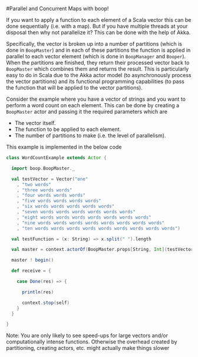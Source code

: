 #Parallel and Concurrent Maps with boop!

If you want to apply a function to each element of a Scala vector this can be done sequentially (i.e. with a map).
But if you have multiple threads at your disposal then why not parallelize it?  This can be done with the help of
Akka.  

Specifically, the vector is broken up into a number of partitions (which is done in ```BoopMaster```) and in each of
these partitions the function is applied in parallel to each vector element (which is done in ```BoopManager``` and
```Booper```).  When the partitions are finished, they return their processed vector back to ```BoopMaster``` which 
combines them and returns the result.  This is particularly easy to do in Scala due to the Akka actor model (to
asynchronously process the vector partitions) and its functional programming capabilities (to pass the function that
will be applied to the vector partitions).

Consider the example where you have a vector of strings and you want to perform a word count on each element.  This can
be done by creating a ```BoopMaster``` actor and passing it the required parameters which are

* The vector itself.
* The function to be applied to each element.
* The number of partitions to make (i.e. the level of parallelism).

This example is implemented in the below code

```scala
class WordCountExample extends Actor {

  import boop.BoopMaster._

  val testVector = Vector("one"
    , "two words"
    , "three words words"
    , "four words words words"
    , "five words words words words"
    , "six words words words words words"
    , "seven words words words words words words"
    , "eight words words words words words words words"
    , "nine words words words words words words words words"
    , "ten words words words words words words words words words")

  val testFunction = (x: String) => x.split(" ").length

  val master = context.actorOf(BoopMaster.props[String, Int](testVector.toVector, testFunction, 5))

  master ! begin()

  def receive = {

    case Done(res) => {

      println(res)

      context.stop(self)
    }
  }

}
```

Note: You are only likely to see speed-ups for large vectors and/or computationally intense functions.  Otherwise the
overhead created by partitioning, creating actors, etc. might actually make things slower